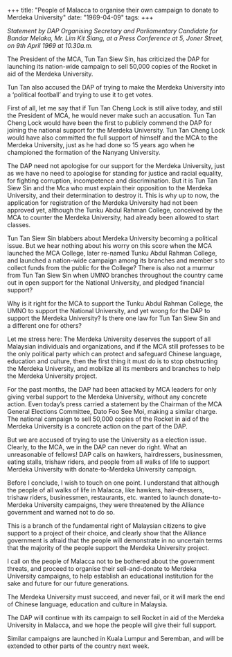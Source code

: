 +++ 
title: "People of Malacca to organise their own campaign to donate to Merdeka University"
date: "1969-04-09"
tags:
+++

_Statement by DAP Organising Secretary and Parliamentary Candidate for Bandar Melaka, Mr. Lim Kit Siang, at a Press Conference at 5, Joner Street, on 9th April 1969 at 10.30a.m._

The President of the MCA, Tun Tan Siew Sin, has criticized the DAP for launching its nation-wide campaign to sell 50,000 copies of the Rocket in aid of the Merdeka University.

Tun Tan also accused the DAP of trying to make the Merdeka University into a ‘political football’ and trying to use it to get votes.	

First of all, let me say that if Tun Tan Cheng Lock is still alive today, and still the President of MCA, he would never make such an accusation. Tun Tan Cheng Lock would have been the first to publicly commend the DAP for joining the national support for the Merdeka University. Tun Tan Cheng Lock would have also committed the full support of himself and the MCA to the Merdeka University, just as he had done so 15 years ago when he championed the formation of the Nanyang University.

The DAP need not apologise for our support for the Merdeka University, just as we have no need to apologise for standing for justice and racial equality, for fighting corruption, incompetence and discrimination. But it is Tun Tan Siew Sin and the Mca who must explain their opposition to the Merdeka University, and their determination to destroy it. This is why up to now, the application for registration of the Merdeka University had not been approved yet, although the Tunku Abdul Rahman College, conceived by the MCA to counter the Merdeka University, had already been allowed to start classes.</u>

Tun Tan Siew Sin blabbers about Merdeka University becoming a political issue. But we hear nothing about his worry on this score when the MCA launched the MCA College, later re-named Tunku Abdul Rahman College, and launched a nation-wide campaign among its branches and member s to collect funds from the public for the College? There is also not a murmur from Tun Tan Siew Sin when UMNO branches throughout the country came out in open support for the National University, and pledged financial support?

Why is it right for the MCA to support the Tunku Abdul Rahman College, the UMNO to support the National University, and yet wrong for the DAP to support the Merdeka University? Is there one law for Tun Tan Siew Sin and a different one for others?

 Let me stress here: The Merdeka University deserves the support of all Malaysian individuals and organizations, and if the MCA still professes to be the only political party which can protect and safeguard Chinese language, education and culture, then the first thing it must do is to stop obstructing the Merdeka University, and mobilize all its members and branches to help the Merdeka University project.

For the past months, the DAP had been attacked by MCA leaders for only giving verbal support to the Merdeka University, without any concrete action. Even today’s press carried a statement by the Chairman of the MCA General Elections Committee, Dato Foo See Moi, making a similar charge. The national campaign to sell 50,000 copies of the Rocket in aid of the Merdeka University is a concrete action on the part of the DAP.

But we are accused of trying to use the University as a election issue. Clearly, to the MCA, we in the DAP can never do right. What an unreasonable of fellows! DAP calls on hawkers, hairdressers, businessmen, eating stalls, trishaw riders, and people from all walks of life to support Merdeka University with donate-to-Merdeka University campaign.

Before I conclude, I wish to touch on one point. I understand that although the people of all walks of life in Malacca, like hawkers, hair-dressers, trishaw riders, businessmen, restaurants, etc. wanted to launch donate-to-Merdeka University campaigns, they were threatened by the Alliance government and warned not to do so.

This is a branch of the fundamental right of Malaysian citizens to give support to a project of their choice, and clearly show that the Alliance government is afraid that the people will demonstrate in no uncertain terms that the majority of the people support the Merdeka University project.

I call on the people of Malacca not to be bothered about the government threats, and proceed to organise their sell-and-donate to Merdeka University campaigns, to help establish an educational institution for the sake and future for our future generations.

The Merdeka University must succeed, and never fail, or it will mark the end of Chinese language, education and culture in Malaysia.

The DAP will continue with its campaign to sell Rocket in aid of the Merdeka University in Malacca, and we hope the people will give their full support.

Similar campaigns are launched in Kuala Lumpur and Seremban, and will be extended to other parts of the country next week.
 
